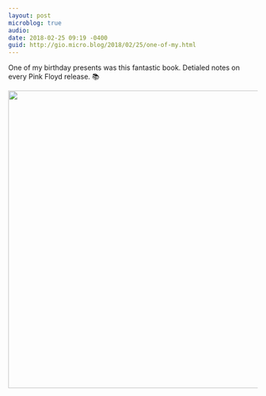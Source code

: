 ```yaml
---
layout: post
microblog: true
audio: 
date: 2018-02-25 09:19 -0400
guid: http://gio.micro.blog/2018/02/25/one-of-my.html
---
```

One of my birthday presents was this fantastic book. Detialed notes on every Pink Floyd release. 📚

<img src="http://microblog.stevegio.net/uploads/2018/05103d7ece.jpg" width="599" height="600" />
